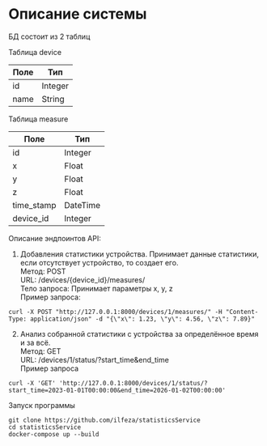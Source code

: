# Описание системы <br/>
БД состоит из 2 таблиц

Таблица device

| Поле | Тип      |
|---|----------|
|id | Integer  |
|name| String   |

Таблица measure

| Поле      | Тип      |
|-----------|----------|
|id| Integer  |
|x| Float    |
|y| Float    |
|z| Float    |
|time_stamp| DateTime |
|device_id| Integer  |

Описание эндпоинтов API:
1. Добавления статистики устройства. Принимает данные статистики, если отсутствует устройство, то создает его. <br/>
Метод: POST <br/>
URL: /devices/{device_id}/measures/ <br/>
Тело запроса: Принимает параметры x, y, z <br/>
Пример запроса: <br/>
```
curl -X POST "http://127.0.0.1:8000/devices/1/measures/" -H "Content-Type: application/json" -d "{\"x\": 1.23, \"y\": 4.56, \"z\": 7.89}"
```
2. Анализ собранной статистики с устройства за определённое время и за всё. <br/>
Метод: GET <br/>
URL: /devices/1/status/?start_time&end_time <br/>
Пример запроса <br/>
```
curl -X 'GET' 'http://127.0.0.1:8000/devices/1/status/?start_time=2023-01-01T00:00:00&end_time=2026-01-02T00:00:00'
```

Запуск программы

```git clone https://github.com/ilfeza/statisticsService``` <br/>
```cd statisticsService``` <br/>
```docker-compose up --build```